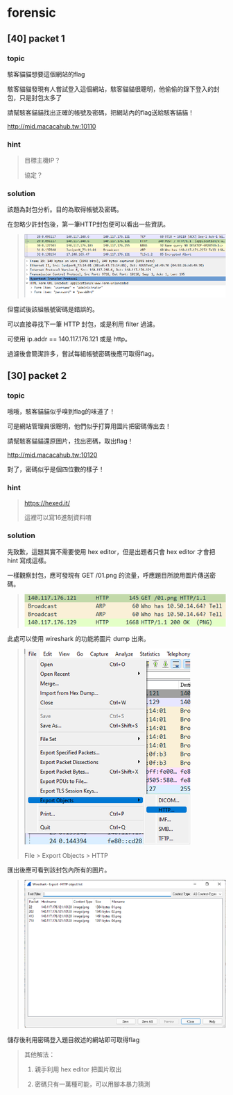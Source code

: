 # forensic

## [40] packet 1
### **topic**
駭客貓貓想要這個網站的flag

駭客貓貓發現有人嘗試登入這個網站，駭客貓貓很聰明，他偷偷的錄下登入的封包，只是封包太多了

請幫駭客貓貓找出正確的帳號及密碼，把網站內的flag送給駭客貓貓！

http://mid.macacahub.tw:10110

### **hint**
> 目標主機IP？
> 
> 協定？

### **solution**
該題為封包分析。目的為取得帳號及密碼。

在忽略少許封包後，第一筆HTTP封包便可以看出一些資訊。

> ![](../img/packet1_http.png)

但嘗試後該組帳號密碼是錯誤的。

可以直接尋找下一筆 HTTP 封包，或是利用 filter 過濾。

可使用 ip.addr == 140.117.176.121 或是 http。

過濾後會簡潔許多，嘗試每組帳號密碼後應可取得flag。

## [30] packet 2
### **topic**
哦哦，駭客貓貓似乎嗅到flag的味道了！

可是網站管理員很聰明，他們似乎打算用圖片把密碼傳出去！

請幫駭客貓貓還原圖片，找出密碼，取出flag！

http://mid.macacahub.tw:10120

對了，密碼似乎是個四位數的樣子！

### **hint**
> https://hexed.it/
> 
> 這裡可以寫16進制資料唷

### **solution**
先致歉，這題其實不需要使用 hex editor，但是出題者只會 hex editor 才會把 hint 寫成這樣。

一樣觀察封包，應可發現有 GET /01.png 的流量，呼應題目所說用圖片傳送密碼。
> ![](../img/packet2_png.png)

此處可以使用 wireshark 的功能將圖片 dump 出來。
> ![](../img/packet2_export_step.png)
> 
> File > Export Objects > HTTP

匯出後應可看到該封包內所有的圖片。
> ![](../img/packet2_export.png)

儲存後利用密碼登入題目敘述的網站即可取得flag

> 其他解法：
> 
> 1. 親手利用 hex editor 把圖片取出
> 
> 2. 密碼只有一萬種可能，可以用腳本暴力猜測
